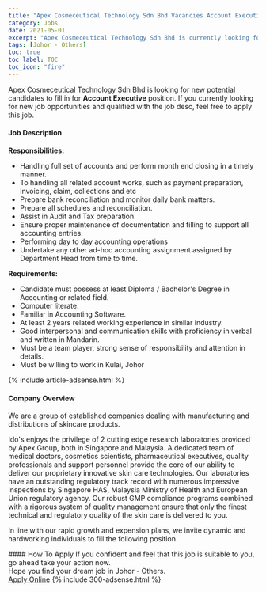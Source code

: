 ```yaml
---
title: "Apex Cosmeceutical Technology Sdn Bhd Vacancies Account Executive" 
category: Jobs 
date: 2021-05-01 
excerpt: "Apex Cosmeceutical Technology Sdn Bhd is currently looking for suitable person to fill in the Account Executive which based in Johor - Others" 
tags: [Johor - Others] 
toc: true 
toc_label: TOC 
toc_icon: "fire" 
--- 
```


<p>Apex Cosmeceutical Technology Sdn Bhd is looking for new potential candidates to fill in for <b>Account Executive</b> position. If you currently looking for new job opportunities and qualified with the job desc, feel free to apply this job.
</p><div><div><h4>Job Description</h4></div><div><div><span><div><p><strong>Responsibilities:</strong></p><ul><li>Handling full set of accounts and perform month end closing in a timely manner.</li><li>To handling all related account works, such as payment preparation, invoicing, claim, collections and etc</li><li>Prepare bank reconciliation and monitor daily bank matters.</li><li>Prepare all schedules and reconciliation.</li><li>Assist in Audit and Tax preparation.</li><li>Ensure proper maintenance of documentation and filling to support all accounting entries.</li><li>Performing day to day accounting operations</li><li>Undertake any other ad-hoc accounting assignment assigned by Department Head from time to time.</li></ul><p><strong>Requirements:</strong></p><ul><li>Candidate must possess at least Diploma / Bachelor's Degree in Accounting or related field.</li><li>Computer literate.</li><li>Familiar in Accounting Software.</li><li>At least 2 years related working experience in similar industry.</li><li>Good interpersonal and communication skills with proficiency in verbal and written in Mandarin.</li><li>Must be a team player, strong sense of responsibility and attention in details.</li><li>Must be willing to work in Kulai, Johor</li></ul></div></span></div></div></div> 
{% include article-adsense.html %} 
<div><div><h4>Company Overview</h4></div><div><div><span><div><p>We are a group of established companies dealing with manufacturing and distributions of skincare products.</p><p>Ido's enjoys the privilege of 2 cutting edge research laboratories provided by Apex Group, both in Singapore and Malaysia. A dedicated team of medical doctors, cosmetics scientists, pharmaceutical executives, quality professionals and support personnel provide the core of our ability to deliver our proprietary innovative skin care technologies. Our laboratories have an outstanding regulatory track record with numerous impressive inspections by Singapore HAS, Malaysia Ministry of Health and European Union regulatory agency. Our robust GMP compliance programs combined with a rigorous system of quality management ensure that only the finest technical and regulatory quality of the skin care is delivered to you.</p><p>In line with our rapid growth and expension plans, we invite dynamic and hardworking individuals to fill the following position.</p></div></span></div></div></div> 
#### How To Apply 
If you confident and feel that this job is suitable to you, go ahead take your action now. <br/> 
Hope you find your dream job in Johor - Others. <br/> 
<a href="https://www.jobstreet.com.my/en/job/account-executive-4554037?jobId=jobstreet-my-job-4554037&" class="btn btn--info" target="_blank" rel="nofollow noopenner">Apply Online</a> 
{% include 300-adsense.html %} 